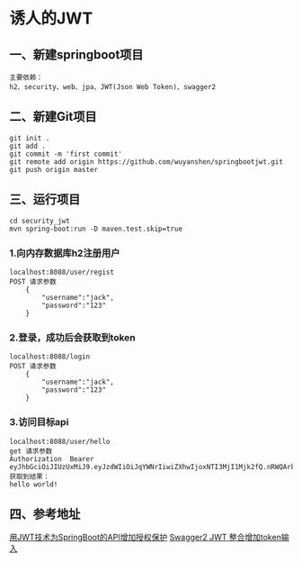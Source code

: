 # 诱人的JWT
## 一、新建springboot项目
    主要依赖：
    h2、security、web、jpa、JWT(Json Web Token)、swagger2
## 二、新建Git项目
    git init .
    git add .
    git commit -m 'first commit'
    git remote add origin https://github.com/wuyanshen/springbootjwt.git
    git push origin master
## 三、运行项目
    cd security_jwt
    mvn spring-boot:run -D maven.test.skip=true
### 1.向内存数据库h2注册用户
    localhost:8088/user/regist
    POST 请求参数
        {
            "username":"jack",
            "password":"123"
        }
### 2.登录，成功后会获取到token
    localhost:8088/login
    POST 请求参数
        {
            "username":"jack",
            "password":"123"
        }
### 3.访问目标api
    localhost:8088/user/hello
    get 请求参数
    Authorization  Bearer eyJhbGciOiJIUzUxMiJ9.eyJzdWIiOiJqYWNrIiwiZXhwIjoxNTI3MjI1Mjk2fQ.nRWQArkDdsOuXthGkURZMqp4jmbmGNpL_xWcs3b4aSfM1BcqnHUJQ9f79wYND2ZlpETAC7FUNgvCOIhGxBlelw
    获取到结果：
    hello world!

## 四、参考地址
   [用JWT技术为SpringBoot的API增加授权保护](https://blog.csdn.net/haiyan_qi/article/details/77373900)
   [Swagger2 JWT 整合增加token输入](https://blog.csdn.net/smilecall/article/details/79726835) 